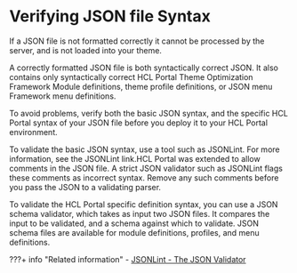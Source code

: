 # Verifying JSON file Syntax

If a JSON file is not formatted correctly it cannot be processed by the server, and is not loaded into your theme.

A correctly formatted JSON file is both syntactically correct JSON. It also contains only syntactically correct HCL Portal Theme Optimization Framework Module definitions, theme profile definitions, or JSON menu Framework menu definitions.

To avoid problems, verify both the basic JSON syntax, and the specific HCL Portal syntax of your JSON file before you deploy it to your HCL Portal environment.

To validate the basic JSON syntax, use a tool such as JSONLint. For more information, see the JSONLint link.HCL Portal was extended to allow comments in the JSON file. A strict JSON validator such as JSONLint flags these comments as incorrect syntax. Remove any such comments before you pass the JSON to a validating parser.

To validate the HCL Portal specific definition syntax, you can use a JSON schema validator, which takes as input two JSON files. It compares the input to be validated, and a schema against which to validate. JSON schema files are available for module definitions, profiles, and menu definitions.


???+ info "Related information"
    - [JSONLint - The JSON Validator](https://jsonlint.com)

